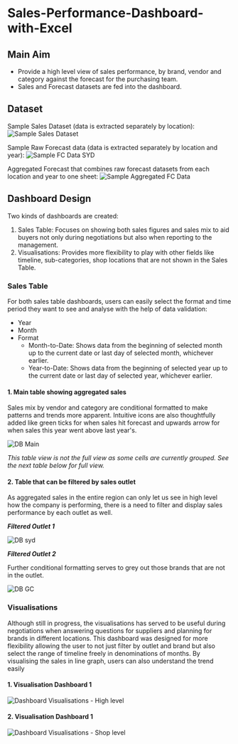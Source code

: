 # Sales-Performance-Dashboard-with-Excel

## Main Aim
* Provide a high level view of sales performance, by brand, vendor and category against the forecast for the purchasing team.
* Sales and Forecast datasets are fed into the dashboard.


## Dataset
Sample Sales Dataset (data is extracted separately by location):
![Sample Sales Dataset](https://github.com/tltxyyy/Sales-Performance-Dashboard-with-Excel/assets/69724535/dc7248bb-2ff6-4c62-ab57-558fbd3b8ff9)

Sample Raw Forecast data (data is extracted separately by location and year):
![Sample FC Data SYD](https://github.com/tltxyyy/Sales-Performance-Dashboard-with-Excel/assets/69724535/c78b8c47-b7ba-4aed-89be-d47ba78d7425)

Aggregated Forecast that combines raw forecast datasets from each location and year to one sheet:
![Sample Aggregated FC Data](https://github.com/tltxyyy/Sales-Performance-Dashboard-with-Excel/assets/69724535/5193b4c6-7f63-4f42-8496-624ec813549b)


## Dashboard Design
Two kinds of dashboards are created:
1. Sales Table: Focuses on showing both sales figures and sales mix to aid buyers not only during negotiations but also when reporting to the management.
2. Visualisations: Provides more flexibility to play with other fields like timeline, sub-categories, shop locations that are not shown in the Sales Table.

### Sales Table
For both sales table dashboards, users can easily select the format and time period they want to see and analyse with the help of data validation:
* Year
* Month
* Format
  * Month-to-Date: Shows data from the beginning of selected month up to the current date or last day of selected month, whichever earlier.
  * Year-to-Date: Shows data from the beginning of  selected year up to the current date or last day of selected year, whichever earlier.
 


#### 1. Main table showing aggregated sales

Sales mix by vendor and category are conditional formatted to make patterns and trends more apparent. Intuitive icons are also thoughtfully added like green ticks for when sales hit forecast and upwards arrow for when sales this year went above last year's.

![DB Main](https://github.com/tltxyyy/Sales-Performance-Dashboard-with-Excel/assets/69724535/645d78c9-2fee-46e3-abb9-b3a4f6032bf1)

*This table view is not the full view as some cells are currently grouped. See the next table below for full view.*


#### 2. Table that can be filtered by sales outlet
As aggregated sales in the entire region can only let us see in high level how the company is performing, there is a need to filter and display sales performance by each outlet as well.

***Filtered Outlet 1***

![DB syd](https://github.com/tltxyyy/Sales-Performance-Dashboard-with-Excel/assets/69724535/1f4fbe4a-5f9a-4d25-95db-086f92204569)

***Filtered Outlet 2***

Further conditional formatting serves to grey out those brands that are not in the outlet.

![DB GC](https://github.com/tltxyyy/Sales-Performance-Dashboard-with-Excel/assets/69724535/c2afabe9-e70c-4c75-a936-97b1d0348e2e)

### Visualisations
Although still in progress, the visualisations has served to be useful during negotiations when answering questions for suppliers and planning for brands in different locations. This dashboard was designed for more flexibility allowing the user to not just filter by outlet and brand but also select the range of timeline freely in denominations of months. By visualising the sales in line graph, users can also understand the trend easily

#### 1. Visualisation Dashboard 1
![Dashboard Visualisations - High level](https://github.com/tltxyyy/Sales-Performance-Dashboard-with-Excel/assets/69724535/9302edcb-423e-46d5-88b4-c700b93a9d89)

#### 2. Visualisation Dashboard 1
![Dashboard Visualisations - Shop level](https://github.com/tltxyyy/Sales-Performance-Dashboard-with-Excel/assets/69724535/6e98da0b-abf6-41d0-876f-6886041fb2dd)
